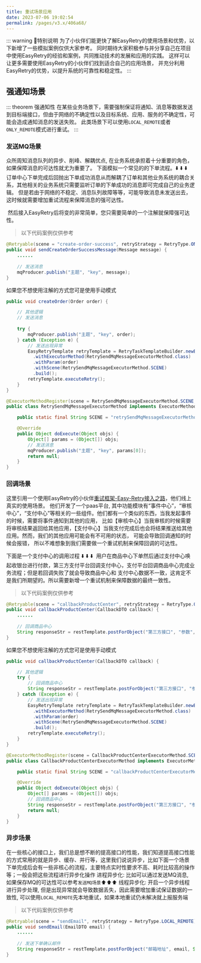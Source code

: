 ```yaml
---
title: 重试场景应用
date: 2023-07-06 19:02:54
permalink: /pages/v3.x/406a68/
---
```


::: warning 🌈特别说明
为了小伙伴们能更快了解EasyRetry的使用场景和优势，以下新增了一些模拟案例仅供大家参考。
同时期待大家积极参与并分享自己在项目中使用EasyRetry的经验和案例，共同推动技术的发展和应用的实践。
这样可以让更多需要使用EasyRetry的小伙伴们找到适合自己的应用场景， 并充分利用EasyRetry的优势，以提升系统的可靠性和稳定性。
:::

## 强通知场景

::: theorem 强通知性
在某些业务场景下，需要强制保证将通知、消息等数据发送到目标端接口，但由于网络的不确定性以及目标系统、应用、服务的不确定性，可能会造成通知消息的发送失败。
此类场景下可以使用`LOCAL_REMOTE`或者`ONLY_REMOTE`模式进行重试。
:::

### 发送MQ场景
众所周知消息队列的异步、削峰、解耦优点, 在业务系统承担着十分重要的角色，如果保障消息的可达性就尤为重要了。
下面模拟一个常见的的下单流程。⬇️ ⬇️ ⬇️
<img :src="$withBase('/img/强达性_MQ1.png')" class="no-zoom" style="zoom: 100%;">
订单中心下单完成后回抛出下单成功消息从而解耦了订单和其他业务系统的耦合关系，其他相关的业务系统只需要监听订单的下单成功的消息即可完成自己的业务逻辑。
但是若由于网络的不稳定、消息队列故障等等，可能导致消息未发送出去，这时候就需要增加重试流程来保障消息的强可达性。

<img :src="$withBase('/img/强达性_MQ2.png')" class="no-zoom" style="zoom: 100%;">
然后接入EasyRetry后将变的非常简单，您只需要简单的一个注解就保障强可达性。

> 以下代码案例仅供参考

```java
@Retryable(scene = "create-order-success", retryStrategy = RetryType.ONLY_REMOTE)
public void sendCreateOrderSuccessMessage(Message message) {
    ......
    
    // 发送消息
    mqProducer.publish("主题", "key", message);
}
```
如果您不想使用注解的方式您可是使用手动模式
```java
public void createOrder(Order order) {

    // 其他逻辑
    // 发送消息
    
    try {
        mqProducer.publish("主题", "key", order);
    } catch (Exception e) {
        // 发送出现异常
        EasyRetryTemplate retryTemplate = RetryTaskTemplateBuilder.newBuilder()
          .withExecutorMethod(RetrySendMqMessageExecutorMethod.class)
          .withParam(order)
          .withScene(RetrySendMqMessageExecutorMethod.SCENE)
          .build();
        retryTemplate.executeRetry();
    }
}
```

```java
@ExecutorMethodRegister(scene = RetrySendMqMessageExecutorMethod.SCENE, async = true, forceReport = true)
public class RetrySendMqMessageExecutorMethod implements ExecutorMethod {

    public static final String SCENE = "retrySendMqMessageExecutorMethod";

    @Override
    public Object doExecute(Object objs) {
        Object[] params = (Object[]) objs;
        // 发送消息
        mqProducer.publish("主题", "key", params[0]);
        return null;
    }
}    

```

### 回调场景
这里引用一个使用EasyRetry的小伙伴[重试框架-Easy-Retry接入之路](https://juejin.cn/post/7243677232836018233)，他们线上真实的使用场景。
他们开发了一个paas平台, 其中功能模块有“事件中心”，“审核中心”，“支付中心”等相关的一些组件。他们都有一个类似的东西，当我发起事件的时候，需要将事件通知到其他的应用，
比如【审核中心】当我审核的时候需要将审核结果返回给其他应用，【支付中心】当我支付完成后也会将结果推送给其他应用。然而，我们的其他应用可能会有不可用的状态，
可能会导致回调通知的时候会报错， 所以不难想象到我们需要做一个重试机制来保障回调的可达性。

下面是一个支付中心的调用过程 ⬇️ ⬇️ ⬇️
<img :src="$withBase('/img/回调场景.png')" class="no-zoom" style="zoom: 100%;">
用户在商品中心下单然后通过支付中心唤起收银台进行付款，第三方支付平台回调支付中心，支付平台回调商品中心完成业务流程；但是若回调失败了就会导致商品中心和
支付中心数据不一致，这肯定不是我们所期望的。所以需要新增一个重试机制来保障数据的最终一致性。

> 以下代码案例仅供参考

```java
@Retryable(scene = "callbackProductCenter", retryStrategy = RetryType.ONLY_REMOTE)
public void callbackProductCenter(CallbackDTO callback) {
    ......
    
    // 回调商品中心
    String responseStr = restTemplate.postForObject("第三方接口", "参数", String.class);
}
```
如果您不想使用注解的方式您可是使用手动模式
```java
public void callbackProductCenter(CallbackDTO callback) {

    // 其他逻辑
    try {
        // 回调商品中心
        String responseStr = restTemplate.postForObject("第三方接口", "参数", String.class);
    } catch (Exception e) {
        // 发送出现异常
        EasyRetryTemplate retryTemplate = RetryTaskTemplateBuilder.newBuilder()
          .withExecutorMethod(RetrySendMqMessageExecutorMethod.class)
          .withParam(order)
          .withScene(RetrySendMqMessageExecutorMethod.SCENE)
          .build();
        retryTemplate.executeRetry();
    }
}
```

```java
@ExecutorMethodRegister(scene = CallbackProductCenterExecutorMethod.SCENE, async = true, forceReport = true)
public class CallbackProductCenterExecutorMethod implements ExecutorMethod {

    public static final String SCENE = "callbackProductCenterExecutorMethod";

    @Override
    public Object doExecute(Object objs) {
        Object[] params = (Object[]) objs;
        // 回调商品中心
        String responseStr = restTemplate.postForObject("第三方接口", "参数", String.class);
        return null;
    }
}    
```

### 异步场景
在一些核心的接口上，我们总是想不断的提高接口的性能，我们知道提高接口性能的方式常用的就是异步、缓存、并行等，这里我们说说异步，比如下面一个场景
<img :src="$withBase('/img/异步场景.png')" class="no-zoom" style="zoom: 100%;">
下单完成后会有一些非核心的流程，主要特点实时性要求不高、耗时比较高的操作等；一般会把这些流程进行异步化操作
进程异步化: 比如可以通过发送MQ消息, 如果保存MQ的可达性可以参考`发送MQ场景`⬆️⬆️⬆️
线程异步化: 开启一个异步线程进行异步处理, 但是出现异常就会导致数据丢失，因此需要增加重试保证数据的一致性,
可以使用`LOCAL_REMOTE`先本地重试，如果本地重试仍未解决就上报服务端

> 以下代码案例仅供参考

```java
@Retryable(scene = "sendEmail", retryStrategy = RetryType.LOCAL_REMOTE)
public void sendEmail(EmailDTO email) {
    ......
    
    // 发送下单确认邮件
    String responseStr = restTemplate.postForObject("邮箱地址", email, String.class);
}
```

